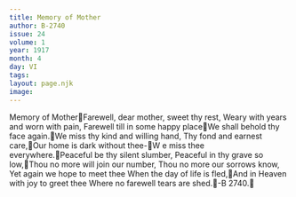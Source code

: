 ```yaml
---
title: Memory of Mother
author: B-2740
issue: 24
volume: 1
year: 1917
month: 4
day: VI
tags:
layout: page.njk
image:
---
```

Memory of MotherFarewell, dear mother, sweet thy rest, Weary with years and worn with pain, Farewell till in some happy placeWe shall behold thy face again.We miss thy kind and willing hand, Thy fond and earnest care,Our home is dark without thee-W e miss thee everywhere.Peaceful be thy silent slumber, Peaceful in thy grave so low,Thou no more will join our number, Thou no more our sorrows know, Yet again we hope to meet thee When the day of life is fled,And in Heaven with joy to greet thee Where no farewell tears are shed.-B 2740.
